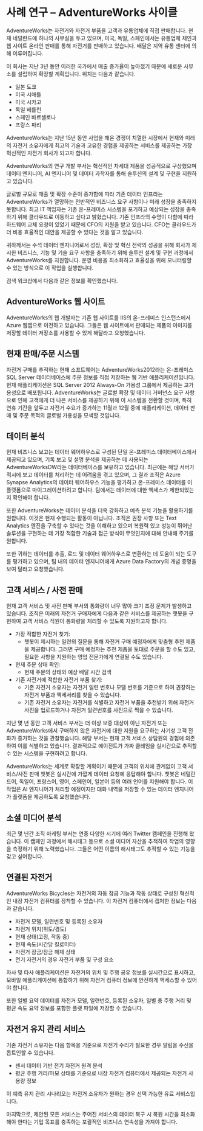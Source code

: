 ﻿---
lab:
    title: '사례 연구 – AdventureWorks 사이클'
    module: '모듈 1: 데이터 엔지니어를 위한 Azure'
---

# 사례 연구 – AdventureWorks 사이클

AdventureWorks는 자전거와 자전거 부품을 고객과 유통업체에 직접 판매합니다. 현재 네덜란드에 하나의 사무실을 두고 있으며, 미국, 독일, 스페인에서는 유통업체 체인과 웹 사이트 온라인 판매를 통해 자전거를 판매하고 있습니다. 배달은 지역 유통 센터에 의해 이루어집니다.

이 회사는 지난 3년 동안 이러한 국가에서 매출 증가율이 높아졌기 때문에 새로운 사무소를 설립하여 확장할 계획입니다. 위치는 다음과 같습니다.

- 일본 도쿄
- 미국 시애틀
- 미국 시카고
- 독일 베를린
- 스페인 바르셀로나
- 프랑스 파리

AdventureWorks는 지난 15년 동안 사업을 해온 경쟁이 치열한 시장에서 현재와 미래의 자전거 소유자에게 최고의 기술과 고유한 경험을 제공하는 서비스를 제공하는 가장 혁신적인 자전거 회사가 되고자 합니다.

AdventureWorks의 연구 개발 부서는 혁신적인 차세대 제품을 성공적으로 구상했으며 데이터 엔지니어, AI 엔지니어 및 데이터 과학자를 통해 솔루션의 설계 및 구현을 지원하고 있습니다.

글로벌 규모로 매출 및 확장 수준이 증가함에 따라 기존 데이터 인프라는 AdventureWorks가 열망하는 전반적인 비즈니스 요구 사항이나 미래 성장을 충족하지 못합니다. 최고 IT 책임자는 기존 온-프레미스 시스템을 포기하고 예상되는 성장을 충족하기 위해 클라우드로 이동하고 싶다고 밝혔습니다. 기존 인프라의 수명이 다함에 따라 하드웨어 교체 요청이 있었기 때문에 CFO의 지원을 받고 있습니다. CFO는 클라우드가 더 비용 효율적인 대안을 제공할 수 있다는 것을 알고 있습니다.

귀하께서는 수석 데이터 엔지니어로서 성장, 확장 및 혁신 전략의 성공을 위해 회사가 제시한 비즈니스, 기능 및 기술 요구 사항을 충족하기 위해 솔루션 설계 및 구현 과정에서 AdventureWorks를 지원합니다. 운영 비용을 최소화하고 효율성을 위해 모니터링할 수 있는 방식으로 이 작업을 실행합니다.

검색 워크샵에서 다음과 같은 정보를 확인했습니다.

## AdventureWorks 웹 사이트

AdventureWorks의 웹 개발자는 기존 웹 사이트를 IIS의 온-프레미스 인스턴스에서 Azure 웹앱으로 이전하고 있습니다. 그들은 웹 사이트에서 판매되는 제품의 이미지를 저장할 데이터 저장소를 사용할 수 있게 해달라고 요청했습니다.

## 현재 판매/주문 시스템 

자전거 구매를 추적하는 현재 소프트웨어는 AdventureWorks2012라는 온-프레미스 SQL Server 데이터베이스에 주문 정보를 직접 저장하는 웹 기반 애플리케이션입니다. 현재 애플리케이션은 SQL Server 2012 Always-On 가용성 그룹에서 제공하는 고가용성으로 배포됩니다. AdventureWorks는 글로벌 확장 및 데이터 거버넌스 요구 사항으로 인해 고객에게 더 나은 서비스를 제공하기 위해 이 시스템을 전환할 것이며, 특히 연휴 기간을 앞두고 자전거 수요가 증가하는 11월과 12월 중에 애플리케이션, 데이터 판매 및 주문 목적의 글로벌 가용성을 모색할 것입니다.

## 데이터 분석

현재 비즈니스 보고는 데이터 웨어하우스로 구성된 단일 온-프레미스 데이터베이스에서 제공되고 있으며, 기록 보고 및 설명 분석을 제공하는 데 사용되는 AdventureWorksDW라는 데이터베이스를 보유하고 있습니다. 최근에는 해당 서버가 적시에 보고 데이터를 처리하는 데 어려움을 겪고 있으며, 그 결과 조직은 Azure Synapse Analytics의 데이터 웨어하우스 기능을 평가하고 온-프레미스 데이터를 이 플랫폼으로 마이그레이션하려고 합니다. 팀에서는 데이터에 대한 액세스가 제한되었는지 확인해야 합니다.

또한 AdventureWorks는 데이터 분석을 더욱 강화하고 예측 분석 기능을 활용하기를 원합니다. 이것은 현재 수행되는 활동이 아닙니다. 조직은 권장 사항 또는 Text Analytics 엔진을 구축할 수 있다는 것을 이해하고 있으며 복원력 있고 성능이 뛰어난 솔루션을 구현하는 데 가장 적합한 기술과 접근 방식이 무엇인지에 대해 안내해 주기를 원합니다.

또한 귀하는 데이터를 추출, 로드 및 데이터 웨어하우스로 변환하는 데 도움이 되는 도구를 평가하고 있으며, 팀 내의 데이터 엔지니어에게 Azure Data Factory의 개념 증명을 보여 달라고 요청했습니다.

## 고객 서비스 / 사전 판매

현재 고객 서비스 및 사전 판매 부서의 통화량이 너무 많아 크기 조정 문제가 발생하고 있습니다. 조직은 미래의 자전거 구매자에게 다음과 같은 서비스를 제공하는 챗봇을 구현하여 고객 서비스 직원이 통화량을 처리할 수 있도록 지원하고자 합니다.
- 가장 적합한 자전거 찾기:
    - 챗봇이 제시하는 일련의 질문을 통해 자전거 구매 예정자에게 맞춤형 추천 제품을 제공합니다. 그러면 구매 예정자는 추천 제품을 토대로 주문을 할 수도 있고, 필요한 사항을 지원하는 영업 전문가에게 연결될 수도 있습니다.
- 현재 주문 상태 확인:
    - 현재 주문의 상태와 예상 배달 시간 검색
- 기존 자전거에 적합한 자전거 부품 찾기:
    - 기존 자전거 소유자는 자전거 일련 번호나 모델 번호를 기준으로 하여 권장하는 자전거 부품과 액세서리를 찾을 수 있습니다.
    - 기존 자전거 소유자는 자전거를 식별하고 자전거 부품을 추천받기 위해 자전거 사진을 업로드하거나 자전거 일련번호를 사진으로 찍을 수 있습니다.

지난 몇 년 동안 고객 서비스 부서는 더 이상 보증 대상이 아닌 자전거 또는 AdventureWorks에서 구매하지 않은 자전거에 대한 지원을 요구하는 사기성 고객 전화가 증가하는 것을 관찰했습니다. 해당 부서는 현재 고객 서비스 상담원의 경험에 의존하여 이를 식별하고 있습니다. 결과적으로 에이전트가 가짜 클레임을 실시간으로 추적할 수 있는 시스템을 구현하려고 합니다.

AdventureWorks는 세계로 확장할 계획이기 때문에 고객의 위치에 관계없이 고객 서비스/사전 판매 챗봇은 실시간에 가깝게 데이터 요청에 응답해야 합니다. 챗봇은 네덜란드어, 독일어, 프랑스어, 영어, 스페인어, 일본어 등의 여러 언어를 지원해야 합니다. 이 작업은 AI 엔지니어가 처리할 예정이지만 대화 내역을 저장할 수 있는 데이터 엔지니어가 플랫폼을 제공하도록 요청했습니다.

## 소셜 미디어 분석

최근 몇 년간 조직 마케팅 부서는 연중 다양한 시기에 여러 Twitter 캠페인을 진행해 왔습니다. 이 캠페인 과정에서 해시태그 등으로 소셜 미디어 자산을 추적하여 작업의 영향을 측정하기 위해 노력했습니다. 그들은 어떤 이름의 해시태그도 추적할 수 있는 기능을 갖고 싶어합니다.

## 연결된 자전거

AdventureWorks Bicycles는 자전거의 자동 잠금 기능과 작동 상태로 구성된 혁신적인 내장 자전거 컴퓨터를 장착할 수 있습니다. 이 자전거 컴퓨터에서 캡처한 정보는 다음과 같습니다.

- 자전거 모델, 일련번호 및 등록된 소유자
- 자전거 위치(위도/경도)
- 현재 상태(고정, 작동 중)
- 현재 속도(시간당 킬로미터)
- 자전거 잠금/잠금 해제 상태
- 전기 자전거의 경우 자전거 부품 및 구성 요소

자사 및 타사 애플리케이션은 자전거의 위치 및 주행 공유 정보를 실시간으로 표시하고, 모바일 애플리케이션에 통합하기 위해 자전거 컴퓨터 정보에 안전하게 액세스할 수 있어야 합니다. 

또한 일별 요약 데이터를 자전거 모델, 일련번호, 등록된 소유자, 일별 총 주행 거리 및 평균 속도 요약 정보를 포함한 플랫 파일에 저장할 수 있습니다.

## 자전거 유지 관리 서비스

기존 자전거 소유자는 다음 항목을 기준으로 자전거 수리가 필요한 경우 알림을 수신을 옵트인할 수 있습니다.

- 센서 데이터 기반 전기 자전거 원격 분석
- 평균 주행 거리/마모 상태를 기준으로 내장 자전거 컴퓨터에서 제공되는 자전거 사용량 정보

이 예측 유지 관리 시나리오는 자전거 소유자가 원하는 경우 선택 가능한 유료 서비스입니다.

마지막으로, 제안된 모든 서비스는 주어진 서비스의 데이터 복구 시 복원 시간을 최소화해야 한다는 기업 목표를 충족하는 포괄적인 비즈니스 연속성을 가져야 합니다.